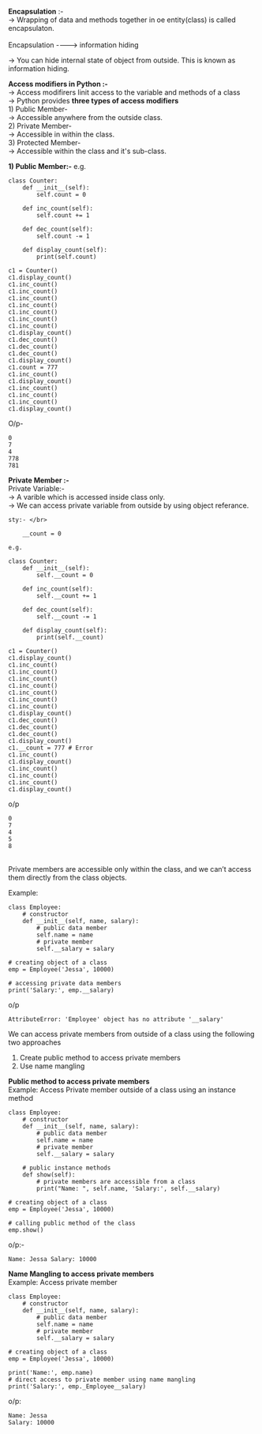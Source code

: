 **Encapsulation** :- </br>
-> Wrapping of data and methods together in oe entity(class) is called encapsulaton.</br>
</br>
    Encapsulation ----> information hiding
</br>

-> You can hide internal state of object from outside. This is known as information hiding.

**Access modifiers in Python :-**</br>
-> Access modifirers linit access to the variable and methods of a class</br>
-> Python provides **three types of access modifiers** </br>
        1) Public Member-</br>
            -> Accessible anywhere from the outside class.</br>
        2) Private Member-</br>
            -> Accessible in within the class.</br>
        3) Protected Member-</br>
            -> Accessible within the class and it's sub-class.</br>

**1) Public Member:-**
e.g.

    class Counter:
        def __init__(self):
            self.count = 0

        def inc_count(self):
            self.count += 1

        def dec_count(self):
            self.count -= 1

        def display_count(self):
            print(self.count)

    c1 = Counter()
    c1.display_count()
    c1.inc_count()
    c1.inc_count()
    c1.inc_count()
    c1.inc_count()
    c1.inc_count()
    c1.inc_count()
    c1.inc_count()
    c1.display_count()
    c1.dec_count()
    c1.dec_count()
    c1.dec_count()
    c1.display_count()
    c1.count = 777
    c1.inc_count()
    c1.display_count()
    c1.inc_count()
    c1.inc_count()
    c1.inc_count()
    c1.display_count()

O/p-

    0
    7  
    4  
    778
    781


**Private Member :-**</br >
    Private Variable:-</br>
        -> A varible which is accessed inside class only.</br>
        -> We can access private variable from outside by using object referance.</br>

    sty:- </br>

        __count = 0

    e.g.

    class Counter:
        def __init__(self):
            self.__count = 0

        def inc_count(self):
            self.__count += 1

        def dec_count(self):
            self.__count -= 1

        def display_count(self):
            print(self.__count)

    c1 = Counter()
    c1.display_count()
    c1.inc_count()
    c1.inc_count()
    c1.inc_count()
    c1.inc_count()
    c1.inc_count()
    c1.inc_count()
    c1.inc_count()
    c1.display_count()
    c1.dec_count()
    c1.dec_count()
    c1.dec_count()
    c1.display_count()
    c1.__count = 777 # Error
    c1.inc_count()
    c1.display_count()
    c1.inc_count()
    c1.inc_count()
    c1.inc_count()
    c1.display_count()

o/p

    0
    7
    4
    5
    8

</br>
Private members are accessible only within the class, and we can’t access them directly from the class objects.</br>

Example:</br>

    class Employee:
        # constructor
        def __init__(self, name, salary):
            # public data member
            self.name = name
            # private member
            self.__salary = salary

    # creating object of a class
    emp = Employee('Jessa', 10000)

    # accessing private data members
    print('Salary:', emp.__salary)

o/p

    AttributeError: 'Employee' object has no attribute '__salary'

We can access private members from outside of a class using the following two approaches </br>

1) Create public method to access private members</br>
2) Use name mangling </br>

**Public method to access private members**</br>
Example: Access Private member outside of a class using an instance method</br>

    class Employee:
        # constructor
        def __init__(self, name, salary):
            # public data member
            self.name = name
            # private member
            self.__salary = salary

        # public instance methods
        def show(self):
            # private members are accessible from a class
            print("Name: ", self.name, 'Salary:', self.__salary)

    # creating object of a class
    emp = Employee('Jessa', 10000)

    # calling public method of the class
    emp.show()

o/p:-

    Name: Jessa Salary: 10000

**Name Mangling to access private members**</br>
Example: Access private member</br>

    class Employee:
        # constructor
        def __init__(self, name, salary):
            # public data member
            self.name = name
            # private member
            self.__salary = salary

    # creating object of a class
    emp = Employee('Jessa', 10000)

    print('Name:', emp.name)
    # direct access to private member using name mangling
    print('Salary:', emp._Employee__salary)

o/p:

    Name: Jessa
    Salary: 10000

